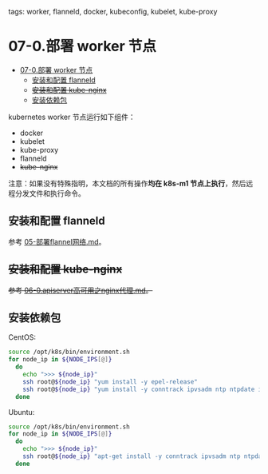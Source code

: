 tags: worker, flanneld, docker, kubeconfig, kubelet, kube-proxy

# 07-0.部署 worker 节点

<!-- TOC -->

- [07-0.部署 worker 节点](#07-0部署-worker-节点)
    - [安装和配置 flanneld](#安装和配置-flanneld)
    - ~~[安装和配置 kube-nginx](#安装和配置-kube-nginx)~~
    - [安装依赖包](#安装依赖包)

<!-- /TOC -->

kubernetes worker 节点运行如下组件：

+ docker
+ kubelet
+ kube-proxy
+ flanneld
+ ~~kube-nginx~~

注意：如果没有特殊指明，本文档的所有操作**均在 k8s-m1 节点上执行**，然后远程分发文件和执行命令。

## 安装和配置 flanneld

参考 [05-部署flannel网络.md](./05.部署flannel网络.md)。

## ~~安装和配置 kube-nginx~~

~~参考 [06-0.apiserver高可用之nginx代理.md](06-0.apiserver高可用之nginx代理.md)。~~

## 安装依赖包

CentOS:

``` bash
source /opt/k8s/bin/environment.sh
for node_ip in ${NODE_IPS[@]}
  do
    echo ">>> ${node_ip}"
    ssh root@${node_ip} "yum install -y epel-release"
    ssh root@${node_ip} "yum install -y conntrack ipvsadm ntp ntpdate ipset jq iptables curl sysstat libseccomp && modprobe ip_vs "
  done
```

Ubuntu: 

``` bash
source /opt/k8s/bin/environment.sh
for node_ip in ${NODE_IPS[@]}
  do
    echo ">>> ${node_ip}"
    ssh root@${node_ip} "apt-get install -y conntrack ipvsadm ntp ntpdate ipset jq iptables curl sysstat libseccomp2 && modprobe ip_vs "
  done
```